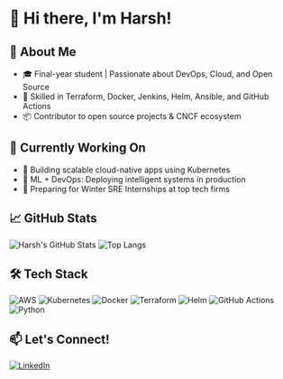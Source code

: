 # 👋 Hi there, I'm Harsh!

## 🚀 About Me
- 🎓 Final-year student | Passionate about DevOps, Cloud, and Open Source
- 🔧 Skilled in Terraform, Docker, Jenkins, Helm, Ansible, and GitHub Actions
- 📦 Contributor to open source projects & CNCF ecosystem

## 💼 Currently Working On
- 🚀 Building scalable cloud-native apps using Kubernetes
- 🤖 ML + DevOps: Deploying intelligent systems in production
- 🌱 Preparing for Winter SRE Internships at top tech firms

## 📈 GitHub Stats
![Harsh's GitHub Stats](https://github-readme-stats.vercel.app/api?username=your-username&show_icons=true&theme=radical)
![Top Langs](https://github-readme-stats.vercel.app/api/top-langs/?username=your-username&layout=compact&theme=radical)

## 🛠️ Tech Stack
![AWS](https://img.shields.io/badge/AWS-orange?style=flat&logo=amazonaws)
![Kubernetes](https://img.shields.io/badge/Kubernetes-blue?style=flat&logo=kubernetes)
![Docker](https://img.shields.io/badge/Docker-2496ED?style=flat&logo=docker)
![Terraform](https://img.shields.io/badge/Terraform-5C4EE5?style=flat&logo=terraform)
![Helm](https://img.shields.io/badge/Helm-0F1689?style=flat&logo=helm)
![GitHub Actions](https://img.shields.io/badge/GitHub_Actions-2088FF?style=flat&logo=githubactions)
![Python](https://img.shields.io/badge/Python-3670A0?style=flat&logo=python)

## 📫 Let's Connect!
[![LinkedIn](https://img.shields.io/badge/LinkedIn-blue?style=flat&logo=linkedin)](https://www.linkedin.com/in/jerry008/)
